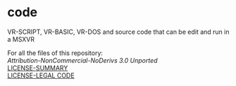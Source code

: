 # code
VR-SCRIPT, VR-BASIC, VR-DOS and source code that can be edit and run in a MSXVR

For all the files of this repository:<br>
*Attribution-NonCommercial-NoDerivs 3.0 Unported*<br>
[LICENSE-SUMMARY](https://creativecommons.org/licenses/by-nc-nd/3.0/)<br>
[LICENSE-LEGAL CODE](https://creativecommons.org/licenses/by-nc-nd/3.0/legalcode)
